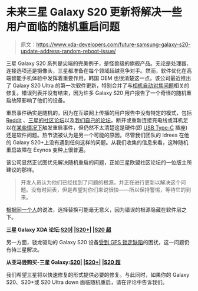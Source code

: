 # 未来三星 Galaxy S20 更新将解决一些用户面临的随机重启问题

> 原文：<https://www.xda-developers.com/future-samsung-galaxy-s20-update-address-random-reboot-issue/>

三星 Galaxy S20 系列是尖端的完美例子，是怪兽级的旗舰产品。无论是处理器、连接选项还是摄像头，三星都准备在每个领域超越竞争对手。然而，软件优化在高端智能手机体验中发挥着重要作用，韩国 OEM 也很清楚这一点。该公司最近推出了 Galaxy S20 Ultra 的第一次软件更新，特别合并了与[相机自动对焦问题](https://www.xda-developers.com/samsung-galaxy-s20-ultra-update-march-2020-patches-camera-auto-focus-improvements/)相关的修复。错误列表并没有结束，因为许多 Galaxy S20 用户报告了一个奇怪的随机重启故障影响了他们的设备。

重启事件确实是随机的，因为在互联网上传播的用户报告中没有特定的模式，包括 [Reddit](https://www.reddit.com/r/Galaxy_S20/comments/fepw9s/frequent_random_restarts_with_the_s20/) 、[三星的社区论坛](https://eu.community.samsung.com/t5/Galaxy-S20-S20-S20-Ultra/S20-Random-Restarts/td-p/1604468)以及[我们自己的论坛](https://forum.xda-developers.com/galaxy-s20/help/s20-random-reboot-t4067577)。断开或重新连接充电线或耳机足以在[某些情况下](https://eu.community.samsung.com/t5/Galaxy-S20-S20-S20-Ultra/S20-Random-Restarts/m-p/1608834/highlight/true#M2102)触发重启事件，但仍然不太清楚这是硬件(即 [USB Type-C](https://www.xda-developers.com/usb-type-c-authentication-program-official/) 插座)还是软件问题。热节流被认为是另一个可能的原因，尽管我们团队的 Idrees 在他的 Galaxy S20+上没有遇到任何这样的问题。从我们收集的信息来看，这种随机重启故障在 Exynos 变种上很普遍。

该公司显然正试图优先解决随机重启的问题，正如三星欧盟社区论坛的一位版主所建议的那样。

> 开发人员认为他们已经找到了问题的根源，并正在进行更新以解决这个问题。没有时间表，但是希望对你们来说很快——所以保持警惕，等待它的到来。

[根据同一个人](https://eu.community.samsung.com/t5/Galaxy-S20-S20-S20-Ultra/S20-Random-Restarts/m-p/1616198/highlight/true#M2559)的说法，选择替换可能毫无意义，因为错误的根源隐藏在软件层之下。

**三星 Galaxy XDA 论坛:[S20](https://forum.xda-developers.com/galaxy-s20)| |[S20+](https://forum.xda-developers.com/galaxy-s20-plus)| |[S20 超](https://forum.xda-developers.com/galaxy-s20-ultra)**

另一方面，骁龙驱动的 Galaxy S20 设备[受到 GPS 锁定缺陷](https://www.xda-developers.com/samsung-galaxy-s20-users-report-gps-lock-issues-google-maps-waze/)的困扰，这一问题仍有待三星解决。

**从亚马逊购买-三星 Galaxy:[S20](https://www.amazon.in/Samsung-Galaxy-Storage-Additional-Exchange/dp/B08445DF23/?tag=xdaportalin-21)| |[S20+](https://www.amazon.in/Samsung-Galaxy-Storage-Additional-Exchange/dp/B084451YSS/?tag=xdaportalin-21)| |[S20 超](https://www.amazon.in/Samsung-Galaxy-Storage-Additional-Exchange/dp/B08444S68Q/?tag=xdaportalin-21)**

我们希望三星将以快速修复的形式提供必要的修复。与此同时，如果你的 Galaxy S20、S20+或 S20 Ultra down 面临随机重启，请在评论中告诉我们。